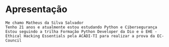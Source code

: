 # Apresentação
	Me chamo Matheus da Silva Salvador
	Tenho 21 anos e atualmente estou estudando Python e Cibersegurança
	Estou seguindo a trilha Formação Python Developer da Dio e o EHE - Ethical Hacking Essentials pela ACADI-TI para realizar a prova da EC-Council

